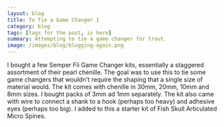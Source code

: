 ```yaml
---
layout: blog
title: To Tie a Game Changer 1
category: blog
tags: [tags for the post, is here]  
summary: Attempting to tie a game changer for trout.
image: /images/blog/blogging-again.png
---
```


I bought a few Semper Fli Game Changer kits, essentially a staggered assortment of their pearl chenille.  The goal was to use this to tie some game changers that wouldn't require the shaping that a single size of material would.  The kit comes with chenille in 30mm, 20mm, 10mm and 8mm sizes.  I bought packs of 3mm ad 1mm separately.  The kit also came with wire to connect a shank to a hook (perhaps too heavy) and adhesive eyes (perhaps too big).  I added to this a starter kit of Fish Skull Articulated Micro Spines.


